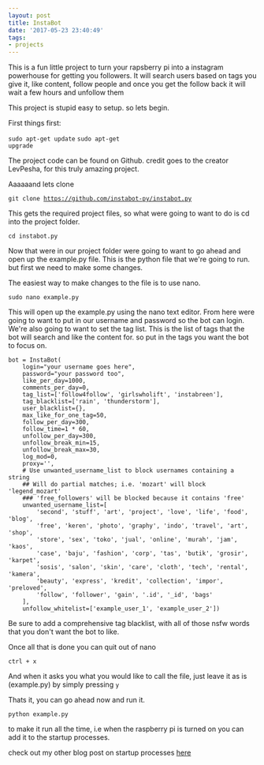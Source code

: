 ```yaml
---
layout: post
title: InstaBot
date: '2017-05-23 23:40:49'
tags:
- projects
---
```


This is a fun little project to turn your rapsberry pi into a instagram powerhouse for getting you followers. It will search users based on tags you give it, like content, follow people and once you get the follow back it will wait a few hours and unfollow them

This project is stupid easy to setup. so lets begin.

First things first:

<code>sudo apt-get update</code>
<code>sudo apt-get upgrade</code>


The project code can be found on Github. credit goes to the creator LevPesha, for this truly amazing project.

Aaaaaand lets clone

<code>git clone https://github.com/instabot-py/instabot.py</code>

This gets the required project files, so what were going to want to do is cd into the project folder.

<code>cd instabot.py</code>

Now that were in our project folder were going to want to go ahead and open up the example.py file. This is the python file that we're going to run. but first we need to make some changes.

The easiest way to make changes to the file is to use nano.

<code>sudo nano example.py</code>

This will open up the example.py using the nano text editor. From here were going to want to put in our username and password so the bot can login. We're also going to want to set the tag list. This is the list of tags that the bot will search and like the content for. so put in the tags you want the bot to focus on.


```
bot = InstaBot(
    login="your username goes here",
    password="your password too",
    like_per_day=1000,
    comments_per_day=0,
    tag_list=['follow4follow', 'girlswholift', 'instabreen'],
    tag_blacklist=['rain', 'thunderstorm'],
    user_blacklist={},
    max_like_for_one_tag=50,
    follow_per_day=300,
    follow_time=1 * 60,
    unfollow_per_day=300,
    unfollow_break_min=15,
    unfollow_break_max=30,
    log_mod=0,
    proxy='',
    # Use unwanted_username_list to block usernames containing a string
    ## Will do partial matches; i.e. 'mozart' will block 'legend_mozart'
    ### 'free_followers' will be blocked because it contains 'free'
    unwanted_username_list=[
        'second', 'stuff', 'art', 'project', 'love', 'life', 'food', 'blog',
        'free', 'keren', 'photo', 'graphy', 'indo', 'travel', 'art', 'shop',
        'store', 'sex', 'toko', 'jual', 'online', 'murah', 'jam', 'kaos',
        'case', 'baju', 'fashion', 'corp', 'tas', 'butik', 'grosir', 'karpet',
        'sosis', 'salon', 'skin', 'care', 'cloth', 'tech', 'rental', 'kamera',
        'beauty', 'express', 'kredit', 'collection', 'impor', 'preloved',
        'follow', 'follower', 'gain', '.id', '_id', 'bags'
    ],
    unfollow_whitelist=['example_user_1', 'example_user_2'])
```

Be sure to add a comprehensive tag blacklist, with all of those nsfw words that you don't want the bot to like.

Once all that is done you can quit out of nano

`ctrl + x`

And when it asks you what you would like to call the file, just leave it as is (example.py) by simply pressing `y`

Thats it, you can go ahead now and run it.

`python example.py`

to make it run all the time, i.e when the raspberry pi is turned on you can add it to the startup processes.

check out my other blog post on startup processes <a href="https://breenblog.herokuapp.com/raspberry-pi-startup-processes/">here</a>


